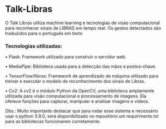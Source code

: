 # Talk-Libras
O Talk Libras utiliza machine learning e tecnologias de visão computacional para reconhecer sinais de LIBRAS em tempo real. Os gestos detectados são traduzidos para o português em texto

### Tecnologias utilizadas: 

• Flask: Framework utilizado para construir o servidor web.

• MediaPipe: Biblioteca usada para a detecção das mãos e postos-chave.

• TensorFlow/Keras: Framework de aprendizado de máquina utilizado para treinar e executar o modelo de reconhecimento dos sinais de Libras.

• Cv2:  A cv2 é o módulo Python da OpenCV, uma biblioteca amplamente utilizada para visão computacional e processamento de imagens. Ela oferece funções para capturar, manipular e analisar imagens e vídeos.

Obs.: Muito importante destacar que para rodar esse sistema e necessário usar o python 3.9.0, será disponibilizado no repositório um requiriments.txt para as bibliotecas funcionarem corretamente.
